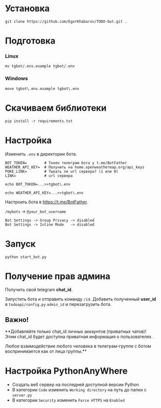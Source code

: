 
# Установка

```shell
git clone https://github.com/EgorKhabarov/TODO-bot.git .
```

# Подготовка

### Linux

```shell
mv tgbot/.env.example tgbot/.env
```

### Windows

```shell
move tgbot\.env.example tgbot\.env
```

# Скачиваем библиотеки

```shell
pip install -r requirements.txt
```

# Настройка

Изменить `.env` в директории бота.

```.env
BOT_TOKEN=        # Токен телеграм бота у t.me/BotFather
WEATHER_API_KEY=  # Получить на home.openweathermap.org/api_keys
POKE_LINK=        # Тыкать ли url сервера? (1 или 0)
LINK=             # url сервера
```

```shell
echo BOT_TOKEN=...>>tgbot\.env
```

```shell
echo WEATHER_API_KEY=...>>tgbot\.env
```

Настроить бота в https://t.me/BotFather.

`/mybots` -> `@your_bot_username`
```
Bot Settings -> Group Privacy -> disabled
Bot Settings -> Inline Mode   -> disabled
```

# Запуск

```shell
python start_bot.py
```

# Получение прав админа

Получить свой telegram **chat_id**.

Запустить бота и отправить команду `/id`.
Добавить полученный **user_id** в `todoapi/config.py` `admin_id` и перезагрузить бота.

## Важно!
**Добавляйте только chat_id личных аккаунтов (приватных чатов)!
Этим chat_id будет доступна приватная информация о пользователях.

Любое взаимодействие любого человека в телеграм-группе с ботом воспринимается как от лица группы.**

# Настройка PythonAnyWhere

- Создать веб сервер на последней доступной версии Python
- В категории `Code` изменить `Working directory` на путь до папки с `server.py`
- В категории `Security` изменить `Force HTTPS` на `Enabled`

